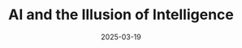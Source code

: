 ---
title: "AI and the Illusion of Intelligence"
date: "2025-03-19"
thumbnail: "/thumbnails/ai-and-the-illusion.png"
link: "https://tommurphy888.substack.com/p/ai-and-the-illusion-of-intelligence"
---